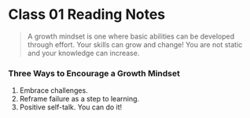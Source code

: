 # Class 01 Reading Notes

> A growth mindset is one where basic abilities can be developed through effort. Your skills can grow and change! You are not static and your knowledge can increase.

### Three Ways to Encourage a Growth Mindset
1. Embrace challenges.
2. Reframe failure as a step to learning.
3. Positive self-talk. You can do it!
